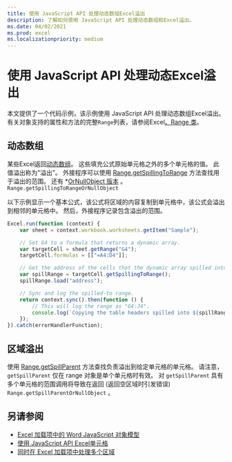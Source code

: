 ```yaml
---
title: 使用 JavaScript API 处理动态数组Excel溢出
description: 了解如何使用 JavaScript API 处理动态数组和Excel溢出。
ms.date: 04/02/2021
ms.prod: excel
ms.localizationpriority: medium
---
```


# <a name="handle-dynamic-arrays-and-spilling-using-the-excel-javascript-api"></a>使用 JavaScript API 处理动态Excel溢出

本文提供了一个代码示例，该示例使用 JavaScript API 处理动态数组Excel溢出。 有关对象支持的属性和方法的完整`Range`列表，请参阅Excel[。Range 类](/javascript/api/excel/excel.range)。

## <a name="dynamic-arrays"></a>动态数组

某些Excel返回[动态数组](https://support.microsoft.com/office/205c6b06-03ba-4151-89a1-87a7eb36e531)。 这些填充公式原始单元格之外的多个单元格的值。 此值溢出称为"溢出"。 外接程序可以使用 [Range.getSpillingToRange](/javascript/api/excel/excel.range#excel-excel-range-getspillingtorange-member(1)) 方法查找用于溢出的范围。 还有 *[OrNullObject 版本](../develop/application-specific-api-model.md#ornullobject-methods-and-properties) 。 `Range.getSpillingToRangeOrNullObject`

以下示例显示一个基本公式，该公式将区域的内容复制到单元格中，该公式会溢出到相邻的单元格中。 然后，外接程序记录包含溢出的范围。

```js
Excel.run(function (context) {
    var sheet = context.workbook.worksheets.getItem("Sample");

    // Set G4 to a formula that returns a dynamic array.
    var targetCell = sheet.getRange("G4");
    targetCell.formulas = [["=A4:D4"]];

    // Get the address of the cells that the dynamic array spilled into.
    var spillRange = targetCell.getSpillingToRange();
    spillRange.load("address");

    // Sync and log the spilled-to range.
    return context.sync().then(function () {
        // This will log the range as "G4:J4".
        console.log(`Copying the table headers spilled into ${spillRange.address}.`);
    });
}).catch(errorHandlerFunction);
```

## <a name="range-spilling"></a>区域溢出

使用 [Range.getSpillParent](/javascript/api/excel/excel.range#excel-excel-range-getspillparent-member(1)) 方法查找负责溢出到给定单元格的单元格。 请注意， `getSpillParent` 仅在 range 对象是单个单元格时有效。 对 `getSpillParent` 具有多个单元格的范围调用将导致在返回 (返回空区域时引发错误) `Range.getSpillParentOrNullObject` 。

## <a name="see-also"></a>另请参阅

- [Excel 加载项中的 Word JavaScript 对象模型](excel-add-ins-core-concepts.md)
- [使用 JavaScript API Excel单元格](excel-add-ins-cells.md)
- [ 同时在 Excel 加载项中处理多个区域 ](excel-add-ins-multiple-ranges.md)
